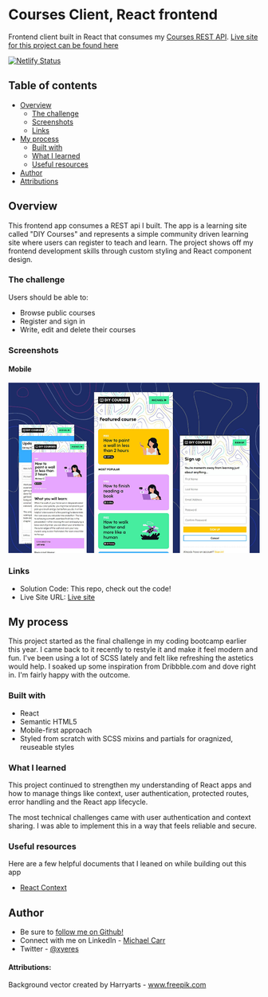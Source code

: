 # Courses Client, React frontend  
Frontend client built in React that consumes my [Courses REST API](https://github.com/xyeres/courses-api). [Live site for this project can be found here](https://vigilant-shaw-5f37f3.netlify.app/)

[![Netlify Status](https://api.netlify.com/api/v1/badges/95b801e8-1099-42dc-b3ce-ffd3679b5fa2/deploy-status)](https://app.netlify.com/sites/vigilant-shaw-5f37f3/deploys)

## Table of contents

- [Overview](#overview)
  - [The challenge](#the-challenge)
  - [Screenshots](#screenshots)
  - [Links](#links)
- [My process](#my-process)
  - [Built with](#built-with)
  - [What I learned](#what-i-learned)
  - [Useful resources](#useful-resources)
- [Author](#author)
- [Attributions](#attributions)

## Overview
This frontend app consumes a REST api I built. The app is a learning site called "DIY Courses" and represents a simple community driven learning site where users can register to teach and learn.
The project shows off my frontend development skills through custom styling and React component design.
### The challenge

Users should be able to:

- Browse public courses
- Register and sign in
- Write, edit and delete their courses


### Screenshots
#### Mobile
![](./screenshot.jpg)
### Links

- Solution Code: This repo, check out the code!
- Live Site URL: [Live site](https://vigilant-shaw-5f37f3.netlify.app/)

## My process
This project started as the final challenge in my coding bootcamp earlier this year. I came back to it recently to restyle it and make it feel modern and fun. I've been using a lot of SCSS lately and felt like refreshing the astetics would help. I soaked up some inspiration from Dribbble.com and dove right in. I'm fairly happy with the outcome.


### Built with

- React
- Semantic HTML5
- Mobile-first approach
- Styled from scratch with SCSS mixins and partials for oragnized, reuseable styles

### What I learned
This project continued to strengthen my understanding of React apps and how to manage things like context, user authentication, protected routes, error handling and the React app lifecycle. 

The most technical challenges came with user authentication and context sharing. I was able to implement this in a way that feels reliable and secure.
### Useful resources
Here are a few helpful documents that I leaned on while building out this app
- [React Context](https://reactjs.org/docs/context.html)

## Author
- Be sure to [follow me on Github!](https://www.github.com/xyeres)
- Connect with me on LinkedIn - [Michael Carr](https://www.linkedin.com/in/mxcarr/)
- Twitter - [@xyeres](https://www.twitter.com/xyeres)

#### Attributions: 
Background vector created by Harryarts - www.freepik.com

